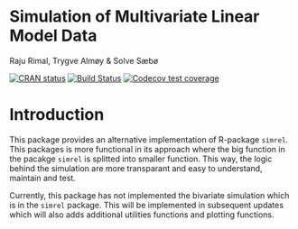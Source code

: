Simulation of Multivariate Linear Model Data
================
Raju Rimal, Trygve Almøy & Solve Sæbø

[![CRAN
status](https://www.r-pkg.org/badges/version/simrel2)](https://cran.r-project.org/package=simrel2)
[![Build
Status](https://travis-ci.org/simulatr/simrel2.svg?branch=master)](https://travis-ci.org/simulatr/simrel2)
[![Codecov test
coverage](https://codecov.io/gh/simulatr/simrel2/branch/master/graph/badge.svg)](https://codecov.io/gh/simulatr/simrel2?branch=master)

# Introduction

This package provides an alternative implementation of R-package
`simrel`. This packages is more functional in its approach where the big
function in the pacakge `simrel` is splitted into smaller function. This
way, the logic behind the simulation are more transparant and easy to
understand, maintain and test.

Currently, this package has not implemented the bivariate simulation
which is in the `simrel` package. This will be implemented in subsequent
updates which will also adds additional utilities functions and plotting
functions.
